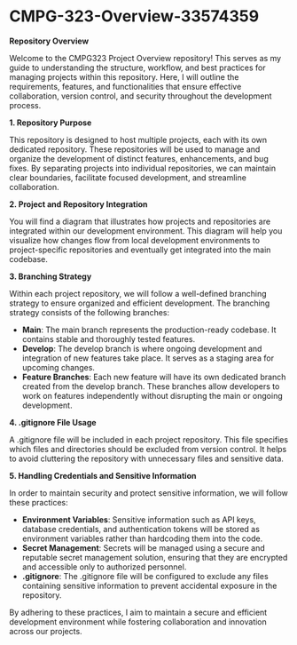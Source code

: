 # CMPG-323-Overview-33574359

**Repository Overview**

Welcome to the CMPG323 Project Overview repository! This serves as my guide to understanding the structure, workflow, and best practices for managing projects within this repository. Here, I will outline the requirements, features, and functionalities that ensure effective collaboration, version control, and security throughout the development process.

**1. Repository Purpose**

This repository is designed to host multiple projects, each with its own dedicated repository. These repositories will be used to manage and organize the development of distinct features, enhancements, and bug fixes. By separating projects into individual repositories, we can maintain clear boundaries, facilitate focused development, and streamline collaboration.

**2. Project and Repository Integration**

You will find a diagram that illustrates how projects and repositories are integrated within our development environment. This diagram will help you visualize how changes flow from local development environments to project-specific repositories and eventually get integrated into the main codebase.

**3. Branching Strategy**

Within each project repository, we will follow a well-defined branching strategy to ensure organized and efficient development. The branching strategy consists of the following branches:

- **Main**: The main branch represents the production-ready codebase. It contains stable and thoroughly tested features.
- **Develop**: The develop branch is where ongoing development and integration of new features take place. It serves as a staging area for upcoming changes.
- **Feature Branches**: Each new feature will have its own dedicated branch created from the develop branch. These branches allow developers to work on features independently without disrupting the main or ongoing development.

**4. .gitignore File Usage**

A .gitignore file will be included in each project repository. This file specifies which files and directories should be excluded from version control. It helps to avoid cluttering the repository with unnecessary files and sensitive data.

**5. Handling Credentials and Sensitive Information**

In order to maintain security and protect sensitive information, we will follow these practices:

- **Environment Variables**: Sensitive information such as API keys, database credentials, and authentication tokens will be stored as environment variables rather than hardcoding them into the code.
- **Secret Management**: Secrets will be managed using a secure and reputable secret management solution, ensuring that they are encrypted and accessible only to authorized personnel.
- **.gitignore**: The .gitignore file will be configured to exclude any files containing sensitive information to prevent accidental exposure in the repository.

By adhering to these practices, I aim to maintain a secure and efficient development environment while fostering collaboration and innovation across our projects.

